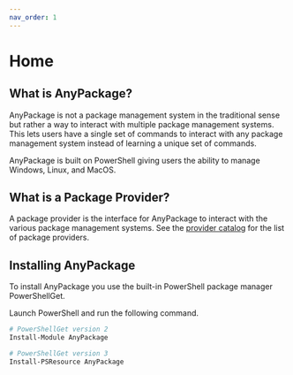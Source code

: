 ```yaml
---
nav_order: 1
---
```


# Home

## What is AnyPackage?

AnyPackage is not a package management system in the traditional sense but rather a way to interact with multiple package management systems.
This lets users have a single set of commands to interact with any package management system instead of learning a unique set of commands.

AnyPackage is built on PowerShell giving users the ability to manage Windows, Linux, and MacOS.

## What is a Package Provider?

A package provider is the interface for AnyPackage to interact with the various package management systems.
See the [provider catalog](/docs/provider-catalog/provider-catalog.md) for the list of package providers.

## Installing AnyPackage

To install AnyPackage you use the built-in PowerShell package manager PowerShellGet.

Launch PowerShell and run the following command.

```powershell
# PowerShellGet version 2
Install-Module AnyPackage

# PowerShellGet version 3
Install-PSResource AnyPackage
```
